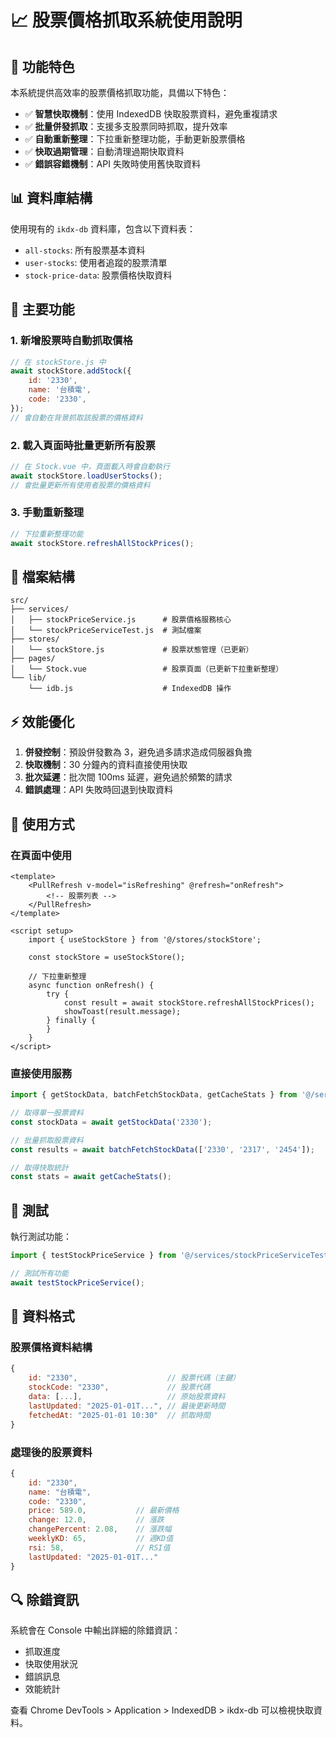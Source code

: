 # 📈 股票價格抓取系統使用說明

## 🚀 功能特色

本系統提供高效率的股票價格抓取功能，具備以下特色：

- ✅ **智慧快取機制**：使用 IndexedDB 快取股票資料，避免重複請求
- ✅ **批量併發抓取**：支援多支股票同時抓取，提升效率
- ✅ **自動重新整理**：下拉重新整理功能，手動更新股票價格
- ✅ **快取過期管理**：自動清理過期快取資料
- ✅ **錯誤容錯機制**：API 失敗時使用舊快取資料

## 📊 資料庫結構

使用現有的 `ikdx-db` 資料庫，包含以下資料表：

- `all-stocks`: 所有股票基本資料
- `user-stocks`: 使用者追蹤的股票清單
- `stock-price-data`: 股票價格快取資料

## 🔧 主要功能

### 1. 新增股票時自動抓取價格

```javascript
// 在 stockStore.js 中
await stockStore.addStock({
    id: '2330',
    name: '台積電',
    code: '2330',
});
// 會自動在背景抓取該股票的價格資料
```

### 2. 載入頁面時批量更新所有股票

```javascript
// 在 Stock.vue 中，頁面載入時會自動執行
await stockStore.loadUserStocks();
// 會批量更新所有使用者股票的價格資料
```

### 3. 手動重新整理

```javascript
// 下拉重新整理功能
await stockStore.refreshAllStockPrices();
```

## 📁 檔案結構

```
src/
├── services/
│   ├── stockPriceService.js      # 股票價格服務核心
│   └── stockPriceServiceTest.js  # 測試檔案
├── stores/
│   └── stockStore.js             # 股票狀態管理（已更新）
├── pages/
│   └── Stock.vue                 # 股票頁面（已更新下拉重新整理）
└── lib/
    └── idb.js                    # IndexedDB 操作
```

## ⚡ 效能優化

1. **併發控制**：預設併發數為 3，避免過多請求造成伺服器負擔
2. **快取機制**：30 分鐘內的資料直接使用快取
3. **批次延遲**：批次間 100ms 延遲，避免過於頻繁的請求
4. **錯誤處理**：API 失敗時回退到快取資料

## 🎯 使用方式

### 在頁面中使用

```vue
<template>
    <PullRefresh v-model="isRefreshing" @refresh="onRefresh">
        <!-- 股票列表 -->
    </PullRefresh>
</template>

<script setup>
    import { useStockStore } from '@/stores/stockStore';

    const stockStore = useStockStore();

    // 下拉重新整理
    async function onRefresh() {
        try {
            const result = await stockStore.refreshAllStockPrices();
            showToast(result.message);
        } finally {
        }
    }
</script>
```

### 直接使用服務

```javascript
import { getStockData, batchFetchStockData, getCacheStats } from '@/services/stockPriceService';

// 取得單一股票資料
const stockData = await getStockData('2330');

// 批量抓取股票資料
const results = await batchFetchStockData(['2330', '2317', '2454']);

// 取得快取統計
const stats = await getCacheStats();
```

## 🧪 測試

執行測試功能：

```javascript
import { testStockPriceService } from '@/services/stockPriceServiceTest';

// 測試所有功能
await testStockPriceService();
```

## 📝 資料格式

### 股票價格資料結構

```javascript
{
    id: "2330",                    // 股票代碼（主鍵）
    stockCode: "2330",             // 股票代碼
    data: [...],                   // 原始股票資料
    lastUpdated: "2025-01-01T...", // 最後更新時間
    fetchedAt: "2025-01-01 10:30"  // 抓取時間
}
```

### 處理後的股票資料

```javascript
{
    id: "2330",
    name: "台積電",
    code: "2330",
    price: 589.0,           // 最新價格
    change: 12.0,           // 漲跌
    changePercent: 2.08,    // 漲跌幅
    weeklyKD: 65,           // 週KD值
    rsi: 58,                // RSI值
    lastUpdated: "2025-01-01T..."
}
```

## 🔍 除錯資訊

系統會在 Console 中輸出詳細的除錯資訊：

- 抓取進度
- 快取使用狀況
- 錯誤訊息
- 效能統計

查看 Chrome DevTools > Application > IndexedDB > ikdx-db 可以檢視快取資料。
